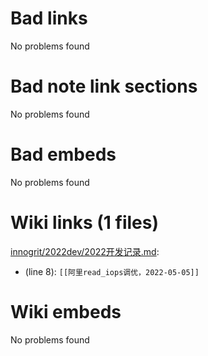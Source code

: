# Bad links 
No problems found



# Bad note link sections
No problems found



# Bad embeds 
No problems found

# Wiki links (1 files)
[innogrit/2022dev/2022开发记录.md](innogrit/2022dev/2022开发记录.md): 
- (line 8): `[[阿里read_iops调优，2022-05-05]]`




# Wiki embeds 
No problems found

